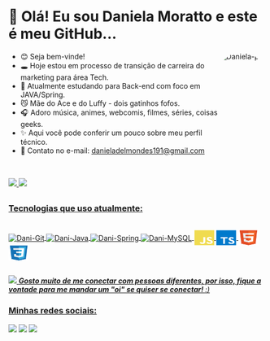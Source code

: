 # 👋 Olá! Eu sou Daniela Moratto e este é meu GitHub...

<img align="right" alt="Daniela-pic" height="170" style="border-radius:50px;" src="https://cdn.discordapp.com/attachments/988985365975166998/1062521518040567828/Design_sem_nome.gif">
</div>

* 😊 Seja bem-vinde!
* 🕳️ Hoje estou em processo de transição de carreira do marketing para área Tech.
* 🌱 Atualmente estudando para Back-end com foco em JAVA/Spring.
* 😼 Mãe do Ace e do Luffy - dois gatinhos fofos.
* 🎧 Adoro música, animes, webcomis, filmes, séries, coisas geeks.
* ✨ Aqui você pode conferir um pouco sobre meu perfil técnico.
* 📧 Contato no e-mail: danieladelmondes191@gmail.com

 ##
 
<div align="space-between"><br>
  <a href="https://github.com/danielamorattodev">
  <img height="150em" src="https://github-readme-stats-git-masterrstaa-rickstaa.vercel.app/api?username=danielamorattodev&hide=prs,issues,contribs&theme=aura"/>
  <img height="150em" src="https://github-readme-stats-git-masterrstaa-rickstaa.vercel.app/api/top-langs/?username=danielamorattodev&layout=compact&langs_count=7&theme=aura"/>
</div>

 
 ##
 
 ### Tecnologias que uso atualmente:
 <div style="display: inline_block"><br>
  <img align="center" alt="Dani-Git" height="40" width="40" src="https://cdn.jsdelivr.net/gh/devicons/devicon/icons/git/git-original.svg">          
  <img align="center" alt="Dani-Java" height="40" width="40" src="https://cdn.jsdelivr.net/gh/devicons/devicon/icons/java/java-original-wordmark.svg">  
  <img align="center" alt="Dani-Spring" height="40" width="40" src="https://cdn.jsdelivr.net/gh/devicons/devicon/icons/spring/spring-original-wordmark.svg"> 
  <img align="center" alt="Dani-MySQL" height="40" width="40" src="https://cdn.jsdelivr.net/gh/devicons/devicon/icons/mysql/mysql-original-wordmark.svg" />
  <img align="center" alt="Dani-Js" height="30" width="40" src="https://raw.githubusercontent.com/devicons/devicon/master/icons/javascript/javascript-plain.svg">
  <img align="center" alt="Dani-Ts" height="30" width="40" src="https://raw.githubusercontent.com/devicons/devicon/master/icons/typescript/typescript-plain.svg">
  <img align="center" alt="Dani-HTML" height="30" width="40" src="https://raw.githubusercontent.com/devicons/devicon/master/icons/html5/html5-original.svg">
  <img align="center" alt="Dani-CSS" height="30" width="40" src="https://raw.githubusercontent.com/devicons/devicon/master/icons/css3/css3-original.svg">
  
          
  </div>
  
           
          
    
 ##
  
  <img src="https://media.giphy.com/media/LnQjpWaON8nhr21vNW/giphy.gif" width="60"> <em><b>Gosto muito de me conectar com pessoas diferentes, por isso, fique a vontade para me mandar um "oi" se quiser se conectar! </b> :)</em>
  
 ### Minhas redes sociais:
<div> 
  <a href="https://www.instagram.com/daniela_moratto" target="_blank"><img src="https://img.shields.io/badge/-Instagram-%23E4405F?style=for-the-badge&logo=instagram&logoColor=white" target="_blank"></a>
  <a href="https://www.linkedin.com/in/danielamoratto" target="_blank"><img src="https://img.shields.io/badge/-LinkedIn-%230077B5?style=for-the-badge&logo=linkedin&logoColor=white" target="_blank"></a>
   <a href="https://twitter.com/danieladelmond" target="_blank"><img src="https://img.shields.io/badge/Twitter-1DA1F2?style=for-the-badge&logo=twitter&logoColor=white" target="_blank"></a>
 
</div>



  

